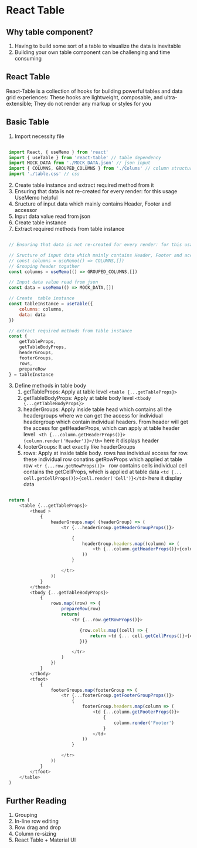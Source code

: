 # React Table

## Why table component?
 1. Having to build some sort of a table to visualize the data is inevitable
 2. Building your own table component can be challenging and time consuming
   
## React Table
 React-Table is a collection of hooks for building powerful tables and data grid experiences: These hooks are lightweight, composable, and ultra-extensible; They do not render any markup or styles for you

## Basic Table
 1. Import necessity file
   
   ```javascript

    import React, { useMemo } from 'react'
    import { useTable } from 'react-table' // table dependency
    import MOCK_DATA from './MOCK_DATA.json' // json input
    import { COLUMNS, GROUPED_COLUMNS } from './Colums' // column structure
    import './table.css' // css

   ``` 
 2. Create table instance and extract required method from it
   1. Ensuring that data is not re-created for every render: for this usage UseMemo helpful
   2. Sructure of input data which mainly contains Header, Footer and accessor
   3. Input data value read from json
   4. Create  table instance
   5. Extract required methods from table instance
   
   ```javascript
   
    // Ensuring that data is not re-created for every render: for this usage UseMemo helpful

    // Sructure of input data which mainly contains Header, Footer and accessor
    // const columns = useMemo(() => COLUMNS,[])
    // Grouping header togather
    const columns = useMemo(() => GROUPED_COLUMNS,[])

    // Input data value read from json
    const data = useMemo(() => MOCK_DATA,[])

    // Create  table instance
    const tableInstance = useTable({
        columns: columns,
        data: data
    })

    // extract required methods from table instance
    const { 
        getTableProps,
        getTableBodyProps,
        headerGroups, 
        footerGroups,
        rows,
        prepareRow
    } = tableInstance

   ``` 
 3. Define methods in table body
    1. getTableProps: Apply at table level `<table {...getTableProps}>`
    2. getTableBodyProps:  Apply at table body level `<tbody {...getTableBodyProps}>`
    3. headerGroups: Apply inside table head which contains all the headergroups where we can get the access for individual headergroup which contain individual headers. From header will get the access for getHeaderProps, which can apply at table header level ` <th {...column.getHeaderProps()}>{column.render('Header')}</th>` here it displays header
    4. footerGroups: It act exactly like headerGroups
    5. rows: Apply at inside table body. rows has individual access for row. these individual row conatins getRowProps which applied at table row `<tr {...row.getRowProps()}> ` row contains cells individual cell contains the getCellProps, which is applied at table data `<td {... cell.getCellProps()}>{cell.render('Cell')}</td>` here it display data
   
   ```javascript

    return (
        <table {...getTableProps}>
            <thead >
                {
                    headerGroups.map( (headerGroup) => (
                        <tr {...headerGroup.getHeaderGroupProps()}>

                            {
                                headerGroup.headers.map((column) => (
                                    <th {...column.getHeaderProps()}>{column.render('Header')}</th>
                                ))
                            }

                        </tr>
                    ))
                }
            </thead>
            <tbody {...getTableBodyProps}>
                {
                    rows.map((row) => {
                        prepareRow(row)
                        return(
                            <tr {...row.getRowProps()}> 

                               {row.cells.map((cell) => {
                                   return <td {... cell.getCellProps()}>{cell.render('Cell')}</td>
                               })}

                            </tr>
                        )
                    })
                }
            </tbody>
            <tfoot>
                {
                    footerGroups.map(footerGroup => (
                        <tr {...footerGroup.getFooterGroupProps()}>
                            {
                                footerGroup.headers.map(column => (
                                    <td {...column.getFooterProps()}>
                                        {
                                            column.render('Footer')
                                        }
                                    </td>
                                ))
                            }

                        </tr>
                    ))
                }
            </tfoot>
        </table>
    )

   ```   
## Further Reading
1. Grouping
2. In-line row editing
3. Row drag and drop
4. Column re-sizing
5. React Table + Material UI